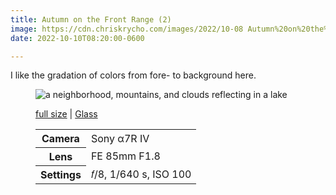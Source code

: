 ```yaml
---
title: Autumn on the Front Range (2)
image: https://cdn.chriskrycho.com/images/2022/10-08 Autumn%20on%20the%20Front%20Range%20(2)%20(Thumb).jpg
date: 2022-10-10T08:20:00-0600

---
```


I like the gradation of colors from fore- to background here.

<figure>
<img src="https://cdn.chriskrycho.com/images/2022/10-08 Autumn%20on%20the%20Front%20Range%20(2)%20(Thumb).jpg" alt="a neighborhood, mountains, and clouds reflecting in a lake " />
<figcaption>
<p><a href="https://cdn.chriskrycho.com/images/2022/10-08 Autumn%20on%20the%20Front%20Range%20(2).jpg">full size</a> | <a href="https://glass.photo/chriskrycho/7XLxPCYW4wVKALDOImdvDQ">Glass</a></p>

<table>
<tr><th scope="row">Camera</th><td>Sony α7R IV</td></tr>
<tr><th scope="row">Lens</th><td>FE 85mm F1.8</td></tr>
<tr><th scope="row">Settings</th><td>𝑓/8, 1/640 s, <span class="smcp">ISO</span> 100</td></tr>
</table>

<figcaption>
</figure>